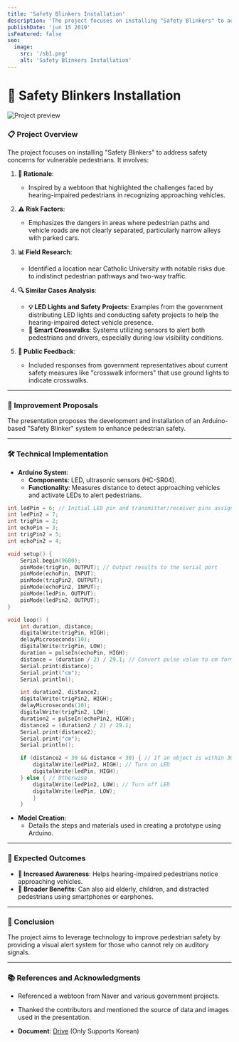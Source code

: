 ```yaml
---
title: 'Safety Blinkers Installation'
description: 'The project focuses on installing "Safety Blinkers" to address safety concerns for vulnerable pedestrians.'
publishDate: 'jun 15 2019'
isFeatured: false
seo:
  image:
    src: '/sb1.png'
    alt: 'Safety Blinkers Installation'
---
```


# 🚦 Safety Blinkers Installation

![Project preview](/sb1.png)

### 📋 Project Overview
The project focuses on installing "Safety Blinkers" to address safety concerns for vulnerable pedestrians. It involves:

1. **🎯 Rationale**:
    - Inspired by a webtoon that highlighted the challenges faced by hearing-impaired pedestrians in recognizing approaching vehicles.

2. **⚠️ Risk Factors**:
    - Emphasizes the dangers in areas where pedestrian paths and vehicle roads are not clearly separated, particularly narrow alleys with parked cars.

3. **📊 Field Research**:
    - Identified a location near Catholic University with notable risks due to indistinct pedestrian pathways and two-way traffic.

4. **🔍 Similar Cases Analysis**:
    - **💡 LED Lights and Safety Projects**: Examples from the government distributing LED lights and conducting safety projects to help the hearing-impaired detect vehicle presence.
    - **🚸 Smart Crosswalks**: Systems utilizing sensors to alert both pedestrians and drivers, especially during low visibility conditions.

5. **📣 Public Feedback**:
    - Included responses from government representatives about current safety measures like "crosswalk informers" that use ground lights to indicate crosswalks.

---

### 🔧 Improvement Proposals
The presentation proposes the development and installation of an Arduino-based "Safety Blinker" system to enhance pedestrian safety.

---

### 🛠️ Technical Implementation
- **Arduino System**:
    - **Components**: LED, ultrasonic sensors (HC-SR04).
    - **Functionality**: Measures distance to detect approaching vehicles and activate LEDs to alert pedestrians.

```c
int ledPin = 6; // Initial LED pin and transmitter/receiver pins assigned to Arduino pin numbers
int ledPin2 = 7;
int trigPin = 2;
int echoPin = 3;
int trigPin2 = 5;
int echoPin2 = 4;

void setup() {
    Serial.begin(9600);
    pinMode(trigPin, OUTPUT); // Output results to the serial port
    pinMode(echoPin, INPUT);
    pinMode(trigPin2, OUTPUT);
    pinMode(echoPin2, INPUT);
    pinMode(ledPin, OUTPUT);
    pinMode(ledPin2, OUTPUT);
}

void loop() {
    int duration, distance;
    digitalWrite(trigPin, HIGH);
    delayMicroseconds(10);
    digitalWrite(trigPin, LOW);
    duration = pulseIn(echoPin, HIGH);
    distance = (duration / 2) / 29.1; // Convert pulse value to cm format
    Serial.print(distance);
    Serial.print("cm");
    Serial.println();

    int duration2, distance2;
    digitalWrite(trigPin2, HIGH);
    delayMicroseconds(10);
    digitalWrite(trigPin2, LOW);
    duration2 = pulseIn(echoPin2, HIGH);
    distance2 = (duration2 / 2) / 29.1;
    Serial.print(distance2);
    Serial.print("cm");
    Serial.println();

    if (distance2 < 30 && distance < 30) { // If an object is within 30 cm range of both sensors
        digitalWrite(ledPin2, HIGH); // Turn on LED
        digitalWrite(ledPin, HIGH);
    } else { // Otherwise
        digitalWrite(ledPin2, LOW); // Turn off LED
        digitalWrite(ledPin, LOW);
        }
    }
```


- **Model Creation**:
    - Details the steps and materials used in creating a prototype using Arduino.

---

### 🎉 Expected Outcomes
- **🔔 Increased Awareness**: Helps hearing-impaired pedestrians notice approaching vehicles.
- **🌟 Broader Benefits**: Can also aid elderly, children, and distracted pedestrians using smartphones or earphones.

---

### 🏁 Conclusion
The project aims to leverage technology to improve pedestrian safety by providing a visual alert system for those who cannot rely on auditory signals.

---

### 📚 References and Acknowledgments
- Referenced a webtoon from Naver and various government projects.
- Thanked the contributors and mentioned the source of data and images used in the presentation.

- **Document**: [Drive](https://docs.google.com/presentation/d/1YOIiCa-MLyXZBRG7y2vuZsSqPJ80EqJO/edit?usp=sharing&ouid=109203268536560725221&rtpof=true&sd=true)
  (Only Supports Korean)